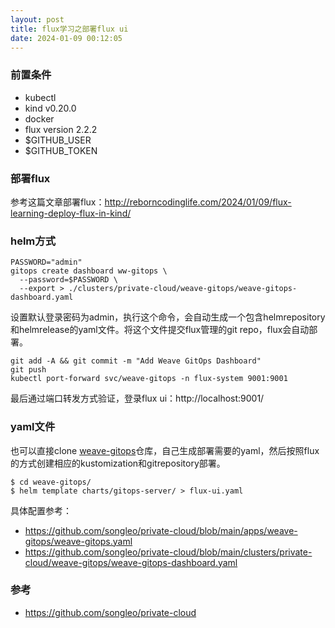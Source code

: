 ```yaml
---
layout: post
title: flux学习之部署flux ui
date: 2024-01-09 00:12:05
---
```


### 前置条件

- kubectl
- kind v0.20.0
- docker
- flux version 2.2.2
- $GITHUB_USER
- $GITHUB_TOKEN

### 部署flux

参考这篇文章部署flux：http://reborncodinglife.com/2024/01/09/flux-learning-deploy-flux-in-kind/

### helm方式

```
PASSWORD="admin"
gitops create dashboard ww-gitops \
  --password=$PASSWORD \
  --export > ./clusters/private-cloud/weave-gitops/weave-gitops-dashboard.yaml
```

设置默认登录密码为admin，执行这个命令，会自动生成一个包含helmrepository和helmrelease的yaml文件。将这个文件提交flux管理的git repo，flux会自动部署。

```
git add -A && git commit -m "Add Weave GitOps Dashboard"
git push
kubectl port-forward svc/weave-gitops -n flux-system 9001:9001
```

最后通过端口转发方式验证，登录flux ui：http://localhost:9001/

### yaml文件

也可以直接clone [weave-gitops](https://github.com/weaveworks/weave-gitops)仓库，自己生成部署需要的yaml，然后按照flux的方式创建相应的kustomization和gitrepository部署。

```
$ cd weave-gitops/
$ helm template charts/gitops-server/ > flux-ui.yaml
```

具体配置参考：
- https://github.com/songleo/private-cloud/blob/main/apps/weave-gitops/weave-gitops.yaml
- https://github.com/songleo/private-cloud/blob/main/clusters/private-cloud/weave-gitops/weave-gitops-dashboard.yaml

### 参考

- https://github.com/songleo/private-cloud
